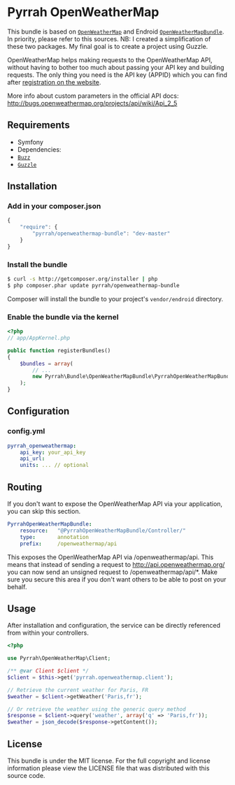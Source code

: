 Pyrrah OpenWeatherMap
======================

This bundle is based on [`OpenWeatherMap`](https://github.com/endroid/OpenWeatherMap) and Endroid [`OpenWeatherMapBundle`](https://github.com/endroid/OpenWeatherMapBundle).
In priority, please refer to this sources.
NB: I created a simplification of these two packages. My final goal is to create a project using Guzzle.


OpenWeatherMap helps making requests to the OpenWeatherMap API, without having to bother too much about passing your API
key and building requests. The only thing you need is the API key (APPID) which you can find after [registration on the
website](http://openweathermap.org/login).

More info about custom parameters in the official API docs: http://bugs.openweathermap.org/projects/api/wiki/Api_2_5


## Requirements

* Symfony
* Dependencies:
 * [`Buzz`](https://github.com/kriswallsmith/Buzz)
 * [`Guzzle`](https://github.com/guzzlehttp/guzzle)

## Installation

### Add in your composer.json

```js
{
    "require": {
        "pyrrah/openweathermap-bundle": "dev-master"
    }
}
```

### Install the bundle

``` bash
$ curl -s http://getcomposer.org/installer | php
$ php composer.phar update pyrrah/openweathermap-bundle
```

Composer will install the bundle to your project's `vendor/endroid` directory.

### Enable the bundle via the kernel

``` php
<?php
// app/AppKernel.php

public function registerBundles()
{
    $bundles = array(
        // ...
        new Pyrrah\Bundle\OpenWeatherMapBundle\PyrrahOpenWeatherMapBundle(),
    );
}
```

## Configuration

### config.yml

```yaml
pyrrah_openweathermap:
    api_key: your_api_key
    api_url:
    units: ... // optional
```

## Routing

If you don't want to expose the OpenWeatherMap API via your application, you can skip this section.

``` yml
PyrrahOpenWeatherMapBundle:
    resource:	"@PyrrahOpenWeatherMapBundle/Controller/"
    type:		annotation
    prefix:		/openweathermap/api
```

This exposes the OpenWeatherMap API via <yourdomain>/openweathermap/api. This means that instead of sending a request to
http://api.openweathermap.org/ you can now send an unsigned request to <yourdomain>/openweathermap/api/*. Make sure you
secure this area if you don't want others to be able to post on your behalf.

## Usage

After installation and configuration, the service can be directly referenced from within your controllers.

```php
<?php

use Pyrrah\OpenWeatherMap\Client;

/** @var Client $client */
$client = $this->get('pyrrah.openweathermap.client');

// Retrieve the current weather for Paris, FR
$weather = $client->getWeather('Paris,fr');

// Or retrieve the weather using the generic query method
$response = $client->query('weather', array('q' => 'Paris,fr'));
$weather = json_decode($response->getContent());

```

## License

This bundle is under the MIT license. For the full copyright and license
information please view the LICENSE file that was distributed with this source code.